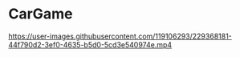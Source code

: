 # CarGame

https://user-images.githubusercontent.com/119106293/229368181-44f790d2-3ef0-4635-b5d0-5cd3e540974e.mp4

